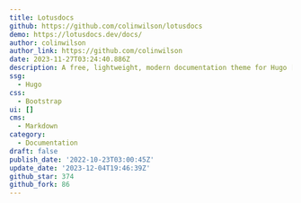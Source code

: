 ```yaml
---
title: Lotusdocs
github: https://github.com/colinwilson/lotusdocs
demo: https://lotusdocs.dev/docs/
author: colinwilson
author_link: https://github.com/colinwilson
date: 2023-11-27T03:24:40.886Z
description: A free, lightweight, modern documentation theme for Hugo [WIP]
ssg:
  - Hugo
css:
  - Bootstrap
ui: []
cms:
  - Markdown
category:
  - Documentation
draft: false
publish_date: '2022-10-23T03:00:45Z'
update_date: '2023-12-04T19:46:39Z'
github_star: 374
github_fork: 86
---
```

